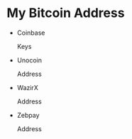 # My Bitcoin Address

* Coinbase

     Keys
* Unocoin
     
     Address   
* WazirX
 
     Address
* Zebpay
  
     Address
     
          
